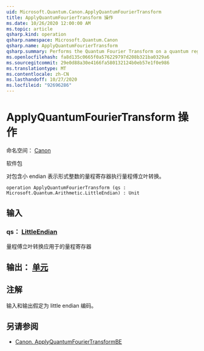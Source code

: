 ```yaml
---
uid: Microsoft.Quantum.Canon.ApplyQuantumFourierTransform
title: ApplyQuantumFourierTransform 操作
ms.date: 10/26/2020 12:00:00 AM
ms.topic: article
qsharp.kind: operation
qsharp.namespace: Microsoft.Quantum.Canon
qsharp.name: ApplyQuantumFourierTransform
qsharp.summary: Performs the Quantum Fourier Transform on a quantum register containing an integer in the little-endian representation.
ms.openlocfilehash: fa8d135c0665f0a576229797d208b321ba0329a6
ms.sourcegitcommit: 29e0d88a30e4166fa580132124b0eb57e1f0e986
ms.translationtype: MT
ms.contentlocale: zh-CN
ms.lasthandoff: 10/27/2020
ms.locfileid: "92696286"
---
```

# <a name="applyquantumfouriertransform-operation"></a>ApplyQuantumFourierTransform 操作

命名空间： [Canon](xref:Microsoft.Quantum.Canon)

软件包 [](https://nuget.org/packages/)


对包含小 endian 表示形式整数的量程寄存器执行量程傅立叶转换。

```qsharp
operation ApplyQuantumFourierTransform (qs : Microsoft.Quantum.Arithmetic.LittleEndian) : Unit
```


## <a name="input"></a>输入

### <a name="qs--littleendian"></a>qs： [LittleEndian](xref:Microsoft.Quantum.Arithmetic.LittleEndian)

量程傅立叶转换应用于的量程寄存器



## <a name="output--unit"></a>输出： [单元](xref:microsoft.quantum.lang-ref.unit)



## <a name="remarks"></a>注解

输入和输出假定为 little endian 编码。

## <a name="see-also"></a>另请参阅

- [Canon. ApplyQuantumFourierTransformBE](xref:Microsoft.Quantum.Canon.ApplyQuantumFourierTransformBE)